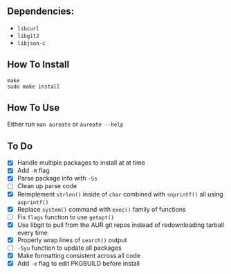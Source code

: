 ## Dependencies:
- `libcurl`
- `libgit2`
- `libjson-c`

## How To Install
```
make
sudo make install
```

## How To Use
Either run `man aureate` or `aureate --help`

## To Do
- [x] Handle multiple packages to install at at time
- [x] Add `-R` flag
- [x] Parse package info with `-Ss`
- [ ] Clean up parse code
- [x] Reimplement `strlen()` inside of `char` combined with `snprintf()` all using `asprintf()`
- [x] Replace `system()` command with `exec()` family of functions
- [ ] Fix `flags` function to use `getopt()`
- [x] Use libgit to pull from the AUR git repos instead of redownloading tarball every time
- [x] Properly wrap lines of `search()` output
- [ ] `-Syu` function to update all packages
- [x] Make formatting consistent across all code
- [x] Add `-e` flag to edit PKGBUILD before install